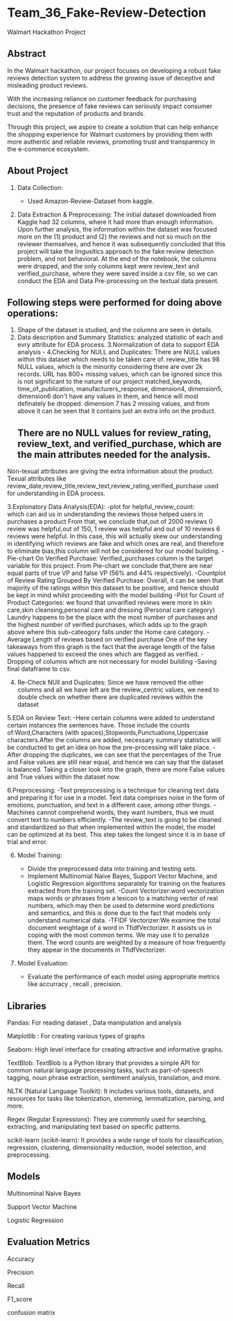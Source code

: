 # Team_36_Fake-Review-Detection
Walmart Hackathon Project

## Abstract
In the Walmart hackathon, our project focuses on developing a robust fake reviews detection system to address the growing issue of deceptive and misleading product reviews. 

With the increasing reliance on customer feedback for purchasing decisions, the presence of fake reviews can seriously impact consumer trust and the reputation of products and brands. 

Through this project, we aspire to create a solution that can help enhance the shopping experience for Walmart customers by providing them with more authentic and reliable reviews, promoting trust and transparency in the e-commerce ecosystem.

## About Project
1. Data Collection:
   - Used Amazon-Review-Dataset from kaggle.
     
2. Data Extraction & Preprocessing:
   The initial dataset downloaded from Kaggle had 32 columns, where it had more than enough information. Upon further analysis, 
 the information within the dataset was focused more on the (1) product and (2) the reviews and not so much on the reviewer themselves, 
 and hence it was subsequently concluded that this project will take the lingusitics approach to the fake review detection problem, and not behavioral.
 At the end of the notebook, the columns were dropped, and the only columns kept were review_text and verified_purchase, 
 where they were saved inside a csv file, so we can conduct the EDA and Data Pre-processing on the textual data present.

## Following steps were performed for doing above operations:
 1. Shape of the dataset is studied, and the columns are seen in details. 
 2. Data description and Summary Statistics: analyzed statistic of each and evry attribute for EDA process.
 3.Normalization of data to support EDA analysis  -
 4.Checking for NULL and Duplicates: There are NULL values within this dataset which needs to be taken care of.
    review_title has 98 NULL values, which is the minority considering there are over 2k records.
    URL has 800+ missing values, which can be ignored since this is not significant to the nature of our project
    matched_keywords, time_of_publication, manufacturers_response, dimension4, dimension5, dimension6 don't have any values in them, and hence will most 
    definately be dropped.
    dimension 7 has 2 missing values, and from above it can be seen that it contains just an extra info on the product.
    ## There are no NULL values for review_rating, review_text, and verified_purchase, which are the main attributes needed for the analysis.
Non-texual attributes are giving the extra information about the product.
Texual attributes like review_date,review_title,review_text,review_rating,verified_purchase used for understanding in EDA process.

3.Explonatory Data Analysis(EDA):
  -plot for helpful_review_count:  
   which can aid us in understanding the reviews those helped users in purchases a product
   From that, we conclude that,out of 2000 reviews 0 review was helpful,out of 150, 1 review was helpful and out of 10 reviews 6 reviews were helpful.
   In this case, this will actually skew our understanding in identifying which reviews are fake and which ones are real, and therefore to eliminate bias,this 
   column will not be considered for our model building.
 -Pie-chart On Verified Purchase:
  Verified_purchases column is the target variable for this project. From Pie-chart we conclude that,there are near equal parts of true VP and 
  false VP (56% and 44% respectively).
 -Countplot of Review Rating Grouped By Verified Purchase:
   Overall, it can be seen that majority of the ratings within this dataset to be positive, and hence should be kept in mind whilst proceeding with the model 
  building
 -Plot for Count of Product Categories:
   we found that unvarified reviews were more in skin care,skin cleansing,personal care and dressing (Personal care category)
   Laundry happens to be the place with the most number of purchases and the highest number of verified purchases, which adds up to the graph above where this 
   sub-cateogory falls under the Home care category.
 -Average Length of reviews based on verified purchase
   One of the key takeaways from this graph is the fact that the average length of the false values happened to exceed the ones which are flagged as verified.
 -Dropping of columns which are not necessary for model building
 -Saving final dataframe to csv.

4. Re-Check NUll and Duplicates:
  Since we have removed the other columns and all we have left are the review_centric values, we need to double check on whether there are duplicated reviews 
  within the dataset

5.EDA on Review Text:
-Here certain columns were added to understand certain instances the sentences have. Those include the counts of:Word,Characters (with spaces),Stopwords,Punctuations,Uppercase characters.After the columns are added, necessary summary statistics will be conducted to get an idea on how the pre-processing will take place.
-After dropping the duplicates, we can see that the percentages of the True and False values are still near equal, and hence we can say that the dataset is balanced. Taking a closer look into the graph, there are more False values and True values within the dataset now.

6.Preprocessing:
-Text preprocessing is a technique for cleaning text data and preparing it for use in a model. Text data comprises noise in the form of emotions, punctuation, and text in a different case, among other things.
-Machines cannot comprehend words; they want numbers, thus we must convert text to numbers efficiently.
-The review_text is going to be cleaned and standardized so that when implemented within the model, the model can be optimized at its best. This step takes the longest since it is in base of trial and error.

6. Model Training:
   - Divide the preprocessed data into training and testing sets.
   - Implement Multinomial Naive Bayes, Support Vector Machine, and Logistic Regression algorithms separately for training on the features extracted from the 
     training set.
   -Count Vectorizer:word vectorization maps words or phrases from a lexicon to a matching vector of real numbers, which may then be used to determine word 
     predictions and semantics, and this is done due to the fact that models only understand numerical data.
   -TFIDF Vectorizer:We examine the total document weightage of a word in TfidfVectorizer. It assists us in coping with the most common terms. We may use it 
     to penalize them. The word counts are weighted by a measure of how frequently they appear in the documents in TfidfVectorizer.


7. Model Evaluation:
   - Evaluate the performance of each model using appropriate metrics like accurracy , recall , precision.


## Libraries
Pandas: For reading dataset , Data manipulation and analysis

Matplotlib : For creating various types of graphs

Seaborn: High level interface for creating attractive and informative graphs.

TextBlob: TextBlob is a Python library that provides a simple API for common natural language processing tasks, such as part-of-speech tagging, noun phrase extraction, sentiment analysis, translation, and more. 

NLTK (Natural Language Toolkit): It includes various tools, datasets, and resources for tasks like tokenization, stemming, lemmatization, parsing, and more. 

Regex (Regular Expressions): They are commonly used for searching, extracting, and manipulating text based on specific patterns. 

scikit-learn (scikit-learn): It provides a wide range of tools for classification, regression, clustering, dimensionality reduction, model selection, and preprocessing. 

## Models 
Multinominal Naive Bayes 

Support Vector Machine

Logistic Regression

## Evaluation Metrics 
Accuracy

Precision

Recall

F1_score

confusion matrix







